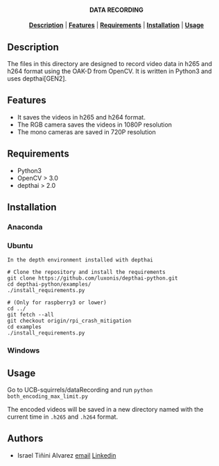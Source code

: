 <h4 align="center">
    DATA RECORDING
</h4>


<div align="center">
  <a href="#Description"><b>Description</b></a> |
  <a href="#Features"><b>Features</b></a> |
  <a href="#Requirements"><b>Requirements</b></a> |
  <a href="#Installation"><b>Installation</b></a> |
  <a href="#usage"><b>Usage</b></a>
</div>


## Description
The files in this directory are designed to record video data in h265 and h264 format using the OAK-D from OpenCV. It is written in Python3 and uses depthai[GEN2].

<!-- <div align="center">
  <img src=".readme/preview2.gif" width="70%">
  <p align="center" ><i>Example of instance segmentation.</i></p>
</div> -->


## Features
- It saves the videos in h265 and h264 format.
- The RGB camera saves the videos in 1080P resolution
- The mono cameras are saved in 720P resolution

## Requirements
- Python3
- OpenCV > 3.0
- depthai > 2.0


## Installation
### Anaconda
### Ubuntu
```
In the depth environment installed with depthai

# Clone the repository and install the requirements
git clone https://github.com/luxonis/depthai-python.git
cd depthai-python/examples/
./install_requirements.py

# (Only for raspberry3 or lower)
cd ../
git fetch --all
git checkout origin/rpi_crash_mitigation
cd examples
./install_requirements.py
```
### Windows


## Usage
Go to UCB-squirrels/dataRecording and run `python both_encoding_max_limit.py`

The encoded videos will be saved in a new directory named with the current time in `.h265` and `.h264` format.

## Authors
* Israel Tiñini Alvarez [email](mailto:ir.tinini@acad.ucb.edu.bo) [Linkedin](https://www.linkedin.com/in/isratial/)
<!-- ## Cite This Project

If you use this project in your research or wish to refer to the baseline results published in the README, please use the following BibTeX entry.

```bash
@misc{relabeller,
  author =       {Israel Tiñini and Benjamin Pinaya},
  title =        {},
  howpublished = {},
  year =         {}
}
``` -->
